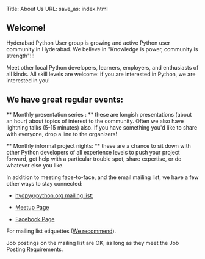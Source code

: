Title: About Us
URL:
save_as: index.html

## Welcome!

Hyderabad Python User group is growing and active Python user community in Hyderabad. We believe in "Knowledge is power, community is strength"!!!

Meet other local Python developers, learners, employers, and enthusiasts of all kinds.
 All skill levels are welcome: if you are interested in Python, we are interested in you!

## We have great regular events:

** Monthly presentation series : ** these are longish presentations (about an hour) about topics of interest to the community.
 Often we also have lightning talks (5-15 minutes) also.
 If you have something you'd like to share with everyone, drop a line to the organizers!

** Monthly informal project nights: ** these are a chance to sit down with other Python developers of all
experience levels to push your project forward, get help with a particular trouble spot,
share expertise, or do whatever else you like.

In addition to meeting face-to-face, and the email mailing list, we have a few other ways to stay connected:

- [hydpy@python.org mailing list:](https://mail.python.org/mm3/mailman3/lists/hydpy.python.org/)

- [Meetup Page](https://www.meetup.com/Hyderabad-Python-Meetup-Group/)

- [Facebook Page](https://www.facebook.com/HydPy/)


For mailing list etiquettes ([We recommend](https://www.shakthimaan.com/downloads/glv/presentations/mailing-list-etiquette.pdf)).


Job postings on the mailing list are OK, as long as they meet the Job Posting Requirements.
